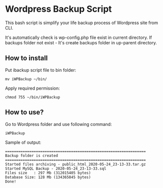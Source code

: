 # Wordpress Backup Script

This bash script is simplify your life backup process of Wordpress site from CLI.

It's automatically check is wp-config.php file exist in current directory.
If backups folder not exist - It's create backups folder in up-parent directory.

## How to install

Put ibackup script file to bin folder: 
```
mv iWPBackup ~/bin/
```

Apply required permission: 
```
chmod 755 ~/bin/iWPBackup
```

## How to use?

Go to Wordpress folder and use following command:
```
iWPBackup
```

Sample of output:
```
================================================================
Backup folder is created
================================================================
Started files archiving - public_html_2020-05-24_23-13-33.tar.gz
Started MySQL Backup - 2020-05-24_23-13-33.sql
Files size   : 297 Mb (312015405 bytes)
Database Size: 128 Mb (134365845 bytes)
Done!
```
